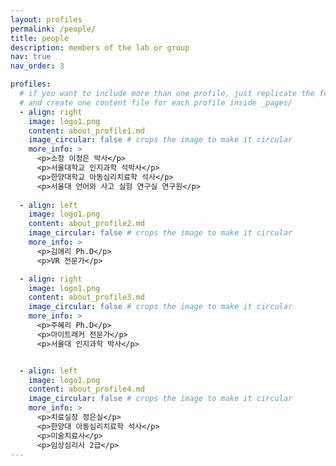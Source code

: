 ```yaml
---
layout: profiles
permalink: /people/
title: people
description: members of the lab or group
nav: true
nav_order: 3

profiles:
  # if you want to include more than one profile, just replicate the following block
  # and create one content file for each profile inside _pages/
  - align: right
    image: logo1.png
    content: about_profile1.md
    image_circular: false # crops the image to make it circular
    more_info: >
      <p>소장 이정은 박사</p>
      <p>서울대학교 인지과학 석박사</p>
      <p>한양대학교 아동심리치료학 석사</p>
      <p>서울대 언어와 사고 실험 연구실 연구원</p>
  
  - align: left
    image: logo1.png
    content: about_profile2.md
    image_circular: false # crops the image to make it circular
    more_info: >
      <p>김애리 Ph.D</p>
      <p>VR 전문가</p> 

  - align: right
    image: logo1.png
    content: about_profile3.md
    image_circular: false # crops the image to make it circular
    more_info: >
      <p>주혜리 Ph.D</p>
      <p>아이트래커 전문가</p>
      <p>서울대 인지과학 박사</p>


  - align: left
    image: logo1.png
    content: about_profile4.md
    image_circular: false # crops the image to make it circular
    more_info: >
      <p>치료실장 정은실</p>
      <p>한양대 아동심리치료학 석사</p>
      <p>미술치료사</p>
      <p>임상심리사 2급</p>
---
```

